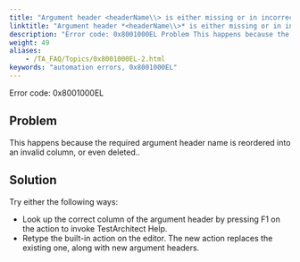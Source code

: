 ```yaml
--- 
title: "Argument header <headerName\\> is either missing or in incorrect column. Please look up or retype the action to determine the correct position."
linktitle: "Argument header *<headerName\\>* is either missing or in incorrect column. Please look up or retype the action to determine the correct position."
description: "Error code: 0x8001000EL Problem This happens because the required argument header name is reordered into an invalid column, or even deleted.. Solution Try either the following ways: Look up the ..."
weight: 49
aliases: 
    - /TA_FAQ/Topics/0x8001000EL-2.html
keywords: "automation errors, 0x8001000EL"
---
```


Error code: 0x8001000EL

## Problem

This happens because the required argument header name is reordered into an invalid column, or even deleted..

## Solution

Try either the following ways:

-   Look up the correct column of the argument header by pressing F1 on the action to invoke TestArchitect Help.
-   Retype the built-in action on the editor. The new action replaces the existing one, along with new argument headers.




